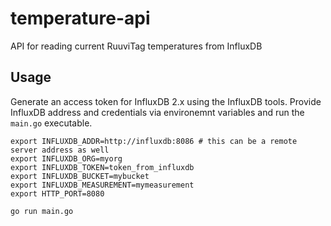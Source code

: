 # temperature-api
API for reading current RuuviTag temperatures from InfluxDB

## Usage

Generate an access token for InfluxDB 2.x using the InfluxDB tools.
Provide InfluxDB address and credentials via environemnt variables and run
the `main.go` executable.

```shell
export INFLUXDB_ADDR=http://influxdb:8086 # this can be a remote server address as well
export INFLUXDB_ORG=myorg
export INFLUXDB_TOKEN=token_from_influxdb
export INFLUXDB_BUCKET=mybucket
export INFLUXDB_MEASUREMENT=mymeasurement
export HTTP_PORT=8080

go run main.go
```
